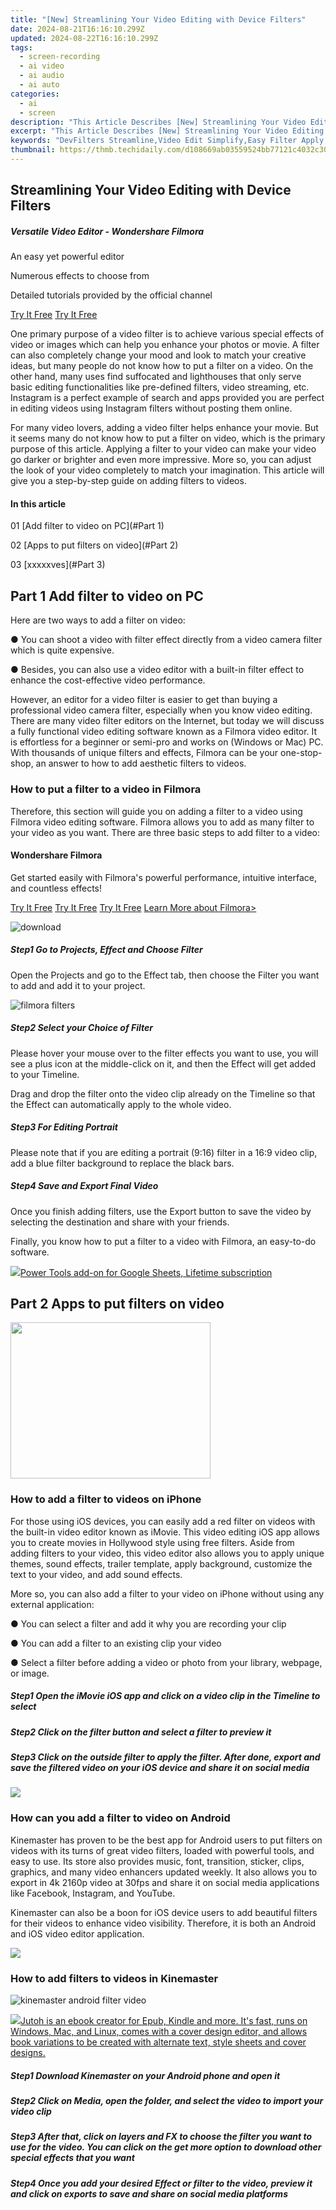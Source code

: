 ```yaml
---
title: "[New] Streamlining Your Video Editing with Device Filters"
date: 2024-08-21T16:16:10.299Z
updated: 2024-08-22T16:16:10.299Z
tags: 
  - screen-recording
  - ai video
  - ai audio
  - ai auto
categories: 
  - ai
  - screen
description: "This Article Describes [New] Streamlining Your Video Editing with Device Filters"
excerpt: "This Article Describes [New] Streamlining Your Video Editing with Device Filters"
keywords: "DevFilters Streamline,Video Edit Simplify,Easy Filter Apply,Editor Enhance Features,Speed Up Edit Proc,Quick Device Filters,Optimize Edit Process"
thumbnail: https://thmb.techidaily.com/d108669ab03559524bb77121c4032c30df350e077c8698244c3203b72aed2547.jpg
---
```


## Streamlining Your Video Editing with Device Filters

##### Versatile Video Editor - Wondershare Filmora

An easy yet powerful editor

Numerous effects to choose from

Detailed tutorials provided by the official channel

[Try It Free](https://tools.techidaily.com/wondershare/filmora/download/) [Try It Free](https://tools.techidaily.com/wondershare/filmora/download/)

One primary purpose of a video filter is to achieve various special effects of video or images which can help you enhance your photos or movie. A filter can also completely change your mood and look to match your creative ideas, but many people do not know how to put a filter on a video. On the other hand, many uses find suffocated and lighthouses that only serve basic editing functionalities like pre-defined filters, video streaming, etc. Instagram is a perfect example of search and apps provided you are perfect in editing videos using Instagram filters without posting them online.

For many video lovers, adding a video filter helps enhance your movie. But it seems many do not know how to put a filter on video, which is the primary purpose of this article. Applying a filter to your video can make your video go darker or brighter and even more impressive. More so, you can adjust the look of your video completely to match your imagination. This article will give you a step-by-step guide on adding filters to videos.

#### In this article

01 [Add filter to video on PC](#Part 1)

02 [Apps to put filters on video](#Part 2)

03 [xxxxxves](#Part 3)

## Part 1 Add filter to video on PC

Here are two ways to add a filter on video:

● You can shoot a video with filter effect directly from a video camera filter which is quite expensive.

● Besides, you can also use a video editor with a built-in filter effect to enhance the cost-effective video performance.

However, an editor for a video filter is easier to get than buying a professional video camera filter, especially when you know video editing. There are many video filter editors on the Internet, but today we will discuss a fully functional video editing software known as a Filmora video editor. It is effortless for a beginner or semi-pro and works on (Windows or Mac) PC. With thousands of unique filters and effects, Filmora can be your one-stop-shop, an answer to how to add aesthetic filters to videos.

### How to put a filter to a video in Filmora

Therefore, this section will guide you on adding a filter to a video using Filmora video editing software. Filmora allows you to add as many filter to your video as you want. There are three basic steps to add filter to a video:

#### Wondershare Filmora

Get started easily with Filmora's powerful performance, intuitive interface, and countless effects!

[Try It Free](https://tools.techidaily.com/wondershare/filmora/download/) [Try It Free](https://tools.techidaily.com/wondershare/filmora/download/) [Try It Free](https://tools.techidaily.com/wondershare/filmora/download/) [Learn More about Filmora>](https://tools.techidaily.com/wondershare/filmora/download/)

![download](https://images.wondershare.com/filmora/images/filmora-box.png)

##### Step1 Go to Projects, Effect and Choose Filter

Open the Projects and go to the Effect tab, then choose the Filter you want to add and add it to your project.

![filmora filters](https://images.wondershare.com/filmora/guide/filters-1.png)

##### Step2 Select your Choice of Filter

Please hover your mouse over to the filter effects you want to use, you will see a plus icon at the middle-click on it, and then the Effect will get added to your Timeline.

Drag and drop the filter onto the video clip already on the Timeline so that the Effect can automatically apply to the whole video.

##### Step3 For Editing Portrait

Please note that if you are editing a portrait (9:16) filter in a 16:9 video clip, add a blue filter background to replace the black bars.

##### Step4 Save and Export Final Video

Once you finish adding filters, use the Export button to save the video by selecting the destination and share with your friends.

Finally, you know how to put a filter to a video with Filmora, an easy-to-do software.

<!-- affiliate ads begin -->
<a href="https://secure.2checkout.com/order/checkout.php?PRODS=4726807&QTY=1&AFFILIATE=108875&CART=1"><img src="https://secure.avangate.com/images/merchant/c14a8df1e1b4d5297e9cb30cb34d5a00/products/copy_copy_power-tools-48.png" border="0">Power Tools add-on for Google Sheets, Lifetime subscription</a>
<!-- affiliate ads end -->
## Part 2 Apps to put filters on video

<!-- affiliate ads begin -->
<a href="https://zonlipartnershipprogram.pxf.io/c/5597632/1821134/17882" target="_top" id="1821134"><img src="//a.impactradius-go.com/display-ad/17882-1821134" border="0" alt="" width="320" height="250"/></a><img height="0" width="0" src="https://imp.pxf.io/i/5597632/1821134/17882" style="position:absolute;visibility:hidden;" border="0" />
<!-- affiliate ads end -->
### How to add a filter to videos on iPhone

For those using iOS devices, you can easily add a red filter on videos with the built-in video editor known as iMovie. This video editing iOS app allows you to create movies in Hollywood style using free filters. Aside from adding filters to your video, this video editor also allows you to apply unique themes, sound effects, trailer template, apply background, customize the text to your video, and add sound effects.

More so, you can also add a filter to your video on iPhone without using any external application:

● You can select a filter and add it why you are recording your clip

● You can add a filter to an existing clip your video

● Select a filter before adding a video or photo from your library, webpage, or image.

##### Step1 Open the iMovie iOS app and click on a video clip in the Timeline to select

##### Step2 Click on the filter button and select a filter to preview it

##### Step3 Click on the outside filter to apply the filter. After done, export and save the filtered video on your iOS device and share it on social media

<!-- affiliate ads begin -->
<a href="https://shop.manycam.com/order/checkout.php?PRODS=17728032&QTY=1&AFFILIATE=108875&CART=1"><img src="https://secure.avangate.com/images/merchant/8230bea7d54bcdf99cdfe85cb07313d5/mcaffbanner920x120.png" border="0"></a>
<!-- affiliate ads end -->
### How can you add a filter to video on Android

Kinemaster has proven to be the best app for Android users to put filters on videos with its turns of great video filters, loaded with powerful tools, and easy to use. Its store also provides music, font, transition, sticker, clips, graphics, and many video enhancers updated weekly. It also allows you to export in 4k 2160p video at 30fps and share it on social media applications like Facebook, Instagram, and YouTube.

Kinemaster can also be a boon for iOS device users to add beautiful filters for their videos to enhance video visibility. Therefore, it is both an Android and iOS video editor application.

<!-- affiliate ads begin -->
<a href="https://store.absolute.com/order/checkout.php?PRODS=4601998&QTY=1&AFFILIATE=108875&CART=1"><img src="https://secure.avangate.com/images/merchant/ef70e26a0b5da778eda3f48014d087cd/728x90_larger-shield.jpg" border="0"></a>
<!-- affiliate ads end -->
### How to add filters to videos in Kinemaster

![kinemaster android filter video](https://images.wondershare.com/filmora/article-images/2022/03/kinemaster.jpg)

<!-- affiliate ads begin -->
<a href="https://secure.2checkout.com/order/checkout.php?PRODS=4694919&QTY=1&AFFILIATE=108875&CART=1"><img src="https://secure.avangate.com/images/merchant/bccefcc1b1eee9eca3ae4f5c1a281482/products/jutoh-logo-1200x1600.jpg" border="0">Jutoh is an ebook creator for Epub, Kindle and more. It's fast, runs on Windows, Mac, and Linux, comes with a cover design editor, and allows book variations to be created with alternate text, style sheets and cover designs. </a>
<!-- affiliate ads end -->
##### Step1 Download Kinemaster on your Android phone and open it

##### Step2 Click on Media, open the folder, and select the video to import your video clip

##### Step3 After that, click on layers and FX to choose the filter you want to use for the video. You can click on the get more option to download other special effects that you want

##### Step4 Once you add your desired Effect or filter to the video, preview it and click on exports to save and share on social media platforms



<ins class="adsbygoogle"
     style="display:block"
     data-ad-format="autorelaxed"
     data-ad-client="ca-pub-7571918770474297"
     data-ad-slot="1223367746"></ins>

<ins class="adsbygoogle"
     style="display:block"
     data-ad-format="autorelaxed"
     data-ad-client="ca-pub-7571918770474297"
     data-ad-slot="1223367746"></ins>



<ins class="adsbygoogle"
     style="display:block"
     data-ad-client="ca-pub-7571918770474297"
     data-ad-slot="8358498916"
     data-ad-format="auto"
     data-full-width-responsive="true"></ins>









